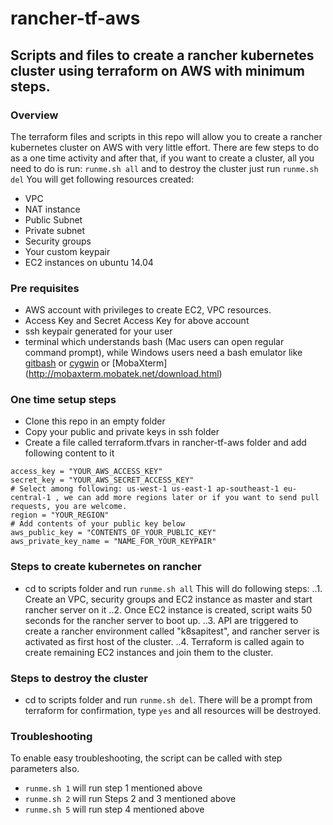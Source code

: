 # rancher-tf-aws
## Scripts and files to create a rancher kubernetes cluster using terraform on AWS with minimum steps.

### Overview
The terraform files and scripts in this repo will allow you to create a rancher kubernetes cluster on AWS with very little effort.
There are few steps to do as a one time activity
and after that, 
if you want to create a cluster, all you need to do is run: `runme.sh all` and to destroy the cluster just run `runme.sh del`
You will get following resources created:
- VPC
- NAT instance
- Public Subnet
- Private subnet
- Security groups
- Your custom keypair
- EC2 instances on ubuntu 14.04

### Pre requisites

* AWS account with privileges to create EC2, VPC resources.
* Access Key and Secret Access Key for above account
* ssh keypair generated for your user
* terminal which understands bash (Mac users can open regular command prompt), while Windows users need a bash emulator like [gitbash](https://git-scm.com/download/win) or [cygwin](https://cygwin.com/install.html) or [MobaXterm] (http://mobaxterm.mobatek.net/download.html)

### One time setup steps

* Clone this repo in an empty folder 
* Copy your public and private keys in ssh folder 
* Create a file called terraform.tfvars in rancher-tf-aws folder and add following content to it 
~~~
access_key = "YOUR_AWS_ACCESS_KEY"
secret_key = "YOUR_AWS_SECRET_ACCESS_KEY"
# Select among following: us-west-1 us-east-1 ap-southeast-1 eu-central-1 , we can add more regions later or if you want to send pull requests, you are welcome.
region = "YOUR_REGION"
# Add contents of your public key below
aws_public_key = "CONTENTS_OF_YOUR_PUBLIC_KEY" 
aws_private_key_name = "NAME_FOR_YOUR_KEYPAIR"
~~~

### Steps to create kubernetes on rancher 

* cd to scripts folder and run `runme.sh all` This will do following steps:
..1. Create an VPC, security groups and EC2 instance as master and start rancher server on it
..2. Once EC2 instance is created, script waits 50 seconds for the rancher server to boot up.
..3. API are triggered to create a rancher environment called "k8sapitest", and rancher server is activated as first host of the cluster.
..4. Terraform is called again to create remaining EC2 instances and join them to the cluster.

### Steps to destroy the cluster 

* cd to scripts folder and run `runme.sh del`. There will be a prompt from terraform for confirmation, type `yes` and all resources will be destroyed.

### Troubleshooting 

To enable easy troubleshooting, the script can be called with step parameters also. 
* `runme.sh 1` will run step 1 mentioned above
* `runme.sh 2` will run Steps 2 and 3 mentioned above
* `runme.sh 5` will run step 4 mentioned above




